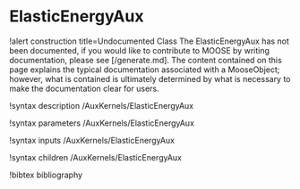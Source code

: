 <!-- MOOSE Documentation Stub: Remove this when content is added. -->

# ElasticEnergyAux

!alert construction title=Undocumented Class
The ElasticEnergyAux has not been documented, if you would like to contribute to MOOSE by
writing documentation, please see [/generate.md]. The content contained on this page explains
the typical documentation associated with a MooseObject; however, what is contained is ultimately
determined by what is necessary to make the documentation clear for users.

!syntax description /AuxKernels/ElasticEnergyAux

!syntax parameters /AuxKernels/ElasticEnergyAux

!syntax inputs /AuxKernels/ElasticEnergyAux

!syntax children /AuxKernels/ElasticEnergyAux

!bibtex bibliography
